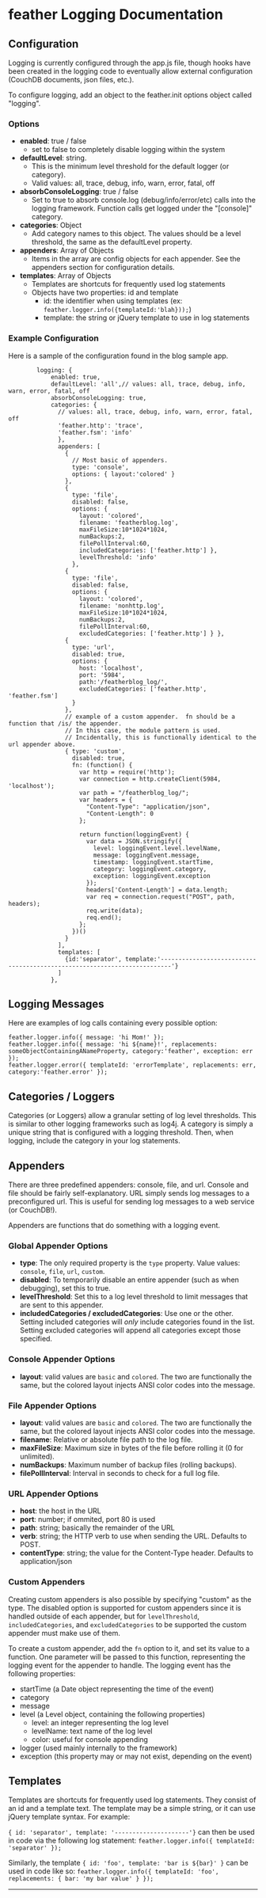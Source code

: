 # feather Logging Documentation #
## Configuration ##
Logging is currently configured through the app.js file, though hooks have been created in the logging code to eventually allow external configuration (CouchDB documents, json files, etc.).

To configure logging, add an object to the feather.init options object called "logging".

### Options ###
* **enabled**: true / false
 	* set to false to completely disable logging within the system
* **defaultLevel**: string.  
	* This is the minimum level threshold for the default logger (or category).
	* Valid values: all, trace, debug, info, warn, error, fatal, off
* **absorbConsoleLogging**: true / false
	* Set to true to absorb console.log (debug/info/error/etc) calls into the logging framework.  Function calls get logged under the "[console]" category.
* **categories**: Object
	* Add category names to this object.  The values should be a level threshold, the same as the defaultLevel property.
* **appenders**: Array of Objects
	* Items in the array are config objects for each appender.  See the appenders section for configuration details.
* **templates**: Array of Objects
	* Templates are shortcuts for frequently used log statements
	* Objects have two properties: id and template
		* id: the identifier when using templates (ex: `feather.logger.info({templateId:'blah}));`)
		* template: the string or jQuery template to use in log statements

### Example Configuration ###
Here is a sample of the configuration found in the blog sample app.  

			logging: {  
			    enabled: true,  
			    defaultLevel: 'all',// values: all, trace, debug, info, warn, error, fatal, off  
			    absorbConsoleLogging: true,  
			    categories: {  
			      // values: all, trace, debug, info, warn, error, fatal, off  
			      'feather.http': 'trace',  
			      'feather.fsm': 'info'  
				  },  
				  appenders: [  
				    {   
				      // Most basic of appenders.  
				      type: 'console',   
				      options: { layout:'colored' }   
				    },  
				    {   
				      type: 'file',   
				      disabled: false,   
				      options: {   
				        layout: 'colored',   
				        filename: 'featherblog.log',   
				        maxFileSize:10*1024*1024,   
				        numBackups:2,   
				        filePollInterval:60,   
				        includedCategories: ['feather.http'] },  
				        levelThreshold: 'info'  
				      },  
				    {   
				      type: 'file',   
				      disabled: false,   
				      options: {   
				        layout: 'colored',   
				        filename: 'nonhttp.log',   
				        maxFileSize:10*1024*1024,   
				        numBackups:2,   
				        filePollInterval:60,   
				        excludedCategories: ['feather.http'] } },  
				    {   
				      type: 'url',   
				      disabled: true,   
				      options: {   
				        host: 'localhost',   
				        port: '5984',   
				        path:'/featherblog_log/',   
				        excludedCategories: ['feather.http', 'feather.fsm']   
				      }  
				    },  
				    // example of a custom appender.  fn should be a function that /is/ the appender.    
				    // In this case, the module pattern is used.  
				    // Incidentally, this is functionally identical to the url appender above.  
				    { type: 'custom',   
				      disabled: true,  
				      fn: (function() {  
				        var http = require('http');  
				        var connection = http.createClient(5984, 'localhost');  
				        var path = "/featherblog_log/";  
				        var headers = {  
				          "Content-Type": "application/json",  
				          "Content-Length": 0   
				        };  
  
				        return function(loggingEvent) {  
				          var data = JSON.stringify({  
				            level: loggingEvent.level.levelName,  
				            message: loggingEvent.message,  
				            timestamp: loggingEvent.startTime,  
				            category: loggingEvent.category,  
				            exception: loggingEvent.exception  
				          });  
				          headers['Content-Length'] = data.length;  
				          var req = connection.request("POST", path, headers);  
				          req.write(data);  
				          req.end();  
				        };  
				      })()  
				    }  
				  ],  
				  templates: [  
				    {id:'separator', template:'-------------------------------------------------------------------------'}  
				  ]  
				},

## Logging Messages ##
Here are examples of log calls containing every possible option:

`feather.logger.info({ message: 'hi Mom!' });`  
`feather.logger.info({ message: 'hi ${name}!', replacements: someObjectContainingANameProperty, category:'feather', exception: err });`  
`feather.logger.error({ templateId: 'errorTemplate', replacements: err, category:'feather.error' });`  

## Categories / Loggers ##
Categories (or Loggers) allow a granular setting of log level thresholds.  This is similar to other logging frameworks such as log4j.  A category is simply a unique string that is configured with a logging threshold.  Then, when logging, include the category in your log statements.

## Appenders ##
There are three predefined appenders: console, file, and url.  Console and file should be fairly self-explanatory.  URL simply sends log messages to a preconfigured url.  This is useful for sending log messages to a web service (or CouchDB!).

Appenders are functions that do something with a logging event.

### Global Appender Options ###
* **type**: The only required property is the `type` property.  Value values: `console`, `file`, `url`, `custom`.
* **disabled**: To temporarily disable an entire appender (such as when debugging), set this to true.
* **levelThreshold**: Set this to a log level threshold to limit messages that are sent to this appender.
* **includedCategories / excludedCategories**: Use one or the other.  Setting included categories will _only_ include categories found in the list.  Setting excluded categories will append all categories except those specified.

### Console Appender Options ###
* **layout**: valid values are `basic` and `colored`.  The two are functionally the same, but the colored layout injects ANSI color codes into the message.

### File Appender Options ###
* **layout**: valid values are `basic` and `colored`.  The two are functionally the same, but the colored layout injects ANSI color codes into the message.
* **filename**: Relative or absolute file path to the log file.
* **maxFileSize**: Maximum size in bytes of the file before rolling it (0 for unlimited).
* **numBackups**: Maximum number of backup files (rolling backups).
* **filePollInterval**: Interval in seconds to check for a full log file.

### URL Appender Options ###
* **host**: the host in the URL 
* **port**: number; if ommited, port 80 is used
* **path**: string; basically the remainder of the URL
* **verb**: string; the HTTP verb to use when sending the URL.  Defaults to POST.
* **contentType**: string; the value for the Content-Type header.  Defaults to application/json

### Custom Appenders ###
Creating custom appenders is also possible by specifying "custom" as the type.  The disabled option is supported for custom appenders since it is handled outside of each appender, but for `levelThreshold`, `includedCategories`, and `excludedCategories` to be supported the custom appender must make use of them.  

To create a custom appender, add the `fn` option to it, and set its value to a function.  One parameter will be passed to this function, representing the logging event for the appender to handle.  The logging event has the following properties:

*    startTime (a Date object representing the time of the event)
*    category
*  message
*  level (a Level object, containing the following properties)
    *  level: an integer representing the log level
    *  levelName: text name of the log level
    *  color: useful for console appending
* logger (used mainly internally to the framework)
* exception (this property may or may not exist, depending on the event)

## Templates ##
Templates are shortcuts for frequently used log statements.  They consist of an id and a template text.  The template may be a simple string, or it can use jQuery template syntax.  For example:

`{ id: 'separator', template: '---------------------'}` can then be used in code via the following log statement: `feather.logger.info({ templateId: 'separator' });`

Similarly, the template `{ id: 'foo', template: 'bar is ${bar}' }` can be used in code like so: `feather.logger.info({ templateId: 'foo', replacements: { bar: 'my bar value' } });`

----
